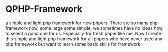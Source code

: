 QPHP-Framework
==============

a simple and light php framework for new phpers.
There are so many php framework now, some large some simple,
we sometimes have no ideas how to select a good one for us.
Especially for fresh phper like me.
Now I create this simple and light php framework for all phpers who have never used any php framework but want to learn some basic skills for framework.
